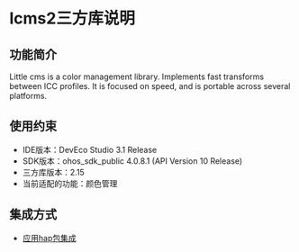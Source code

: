 # lcms2三方库说明
## 功能简介
Little cms is a color management library. Implements fast transforms between ICC profiles. It is focused on speed, and is portable across several platforms.
## 使用约束
- IDE版本：DevEco Studio 3.1 Release
- SDK版本：ohos_sdk_public 4.0.8.1 (API Version 10 Release)
- 三方库版本：2.15 
- 当前适配的功能：颜色管理

## 集成方式
+ [应用hap包集成](docs/hap_integrate.md)
